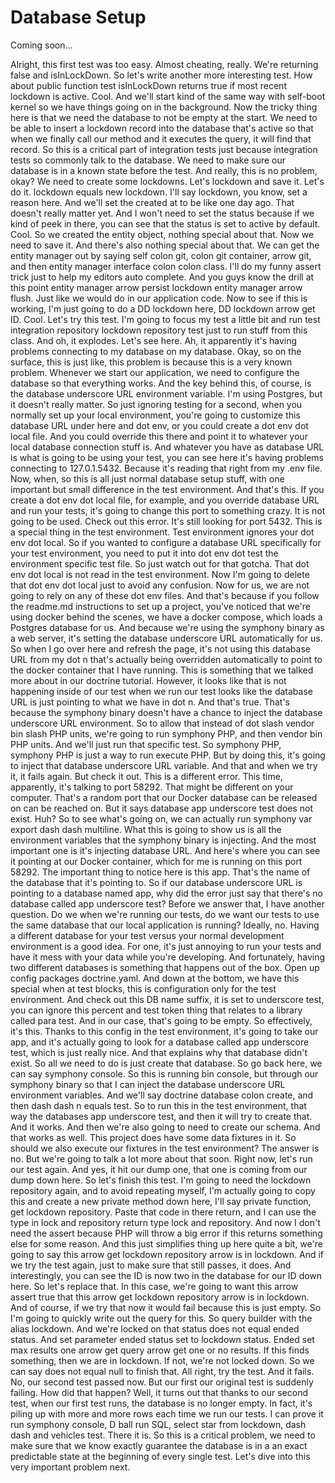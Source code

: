 # Database Setup

Coming soon...

Alright, this first test was too easy. Almost cheating, really. We're returning false
and isInLockDown. So let's write another more interesting test. How about public
function test isInLockDown returns true if most recent lockdown is active. Cool. And
we'll start kind of the same way with self-boot kernel so we have things going on in
the background. Now the tricky thing here is that we need the database to not be
empty at the start. We need to be able to insert a lockdown record into the database
that's active so that when we finally call our method and it executes the query, it
will find that record. So this is a critical part of integration tests just because
integration tests so commonly talk to the database. We need to make sure our database
is in a known state before the test. And really, this is no problem, okay? We need to
create some lockdowns. Let's lockdown and save it. Let's do it. lockdown equals new
lockdown. I'll say lockdown, you know, set a reason here. And we'll set the created
at to be like one day ago. That doesn't really matter yet. And I won't need to set
the status because if we kind of peek in there, you can see that the status is set to
active by default. Cool. So we created the entity object, nothing special about that.
Now we need to save it. And there's also nothing special about that. We can get the
entity manager out by saying self colon git, colon git container, arrow git, and then
entity manager interface colon colon class. I'll do my funny assert trick just to
help my editors auto complete. And you guys know the drill at this point entity
manager arrow persist lockdown entity manager arrow flush. Just like we would do in
our application code. Now to see if this is working, I'm just going to do a DD
lockdown here, DD lockdown arrow get ID. Cool. Let's try this test. I'm going to
focus my test a little bit and run test integration repository lockdown repository
test just to run stuff from this class. And oh, it explodes. Let's see here. Ah, it
apparently it's having problems connecting to my database on my database. Okay, so on
the surface, this is just like, this problem is because this is a very known problem.
Whenever we start our application, we need to configure the database so that
everything works. And the key behind this, of course, is the database underscore URL
environment variable. I'm using Postgres, but it doesn't really matter. So just
ignoring testing for a second, when you normally set up your local environment,
you're going to customize this database URL under here and dot env, or you could
create a dot env dot local file. And you could override this there and point it to
whatever your local database connection stuff is. And whatever you have as database
URL is what is going to be using your test, you can see here it's having problems
connecting to 127.0.1.5432. Because it's reading that right from my .env file. Now,
when, so this is all just normal database setup stuff, with one important but small
difference in the test environment. And that's this. If you create a dot env dot
local file, for example, and you override database URL and run your tests, it's going
to change this port to something crazy. It is not going to be used. Check out this
error. It's still looking for port 5432. This is a special thing in the test
environment. Test environment ignores your dot env dot local. So if you wanted to
configure a database URL specifically for your test environment, you need to put it
into dot env dot test the environment specific test file. So just watch out for that
gotcha. That dot env dot local is not read in the test environment. Now I'm going to
delete that dot env dot local just to avoid any confusion. Now for us, we are not
going to rely on any of these dot env files. And that's because if you follow the
readme.md instructions to set up a project, you've noticed that we're using docker
behind the scenes, we have a docker compose, which loads a Postgres database for us.
And because we're using the symphony binary as a web server, it's setting the
database underscore URL automatically for us. So when I go over here and refresh the
page, it's not using this database URL from my dot n that's actually being overridden
automatically to point to the docker container that I have running. This is something
that we talked more about in our doctrine tutorial. However, it looks like that is
not happening inside of our test when we run our test looks like the database URL is
just pointing to what we have in dot n. And that's true. That's because the symphony
binary doesn't have a chance to inject the database underscore URL environment. So to
allow that instead of dot slash vendor bin slash PHP units, we're going to run
symphony PHP, and then vendor bin PHP units. And we'll just run that specific test.
So symphony PHP, symphony PHP is just a way to run execute PHP. But by doing this,
it's going to inject that database underscore URL variable. And that and when we try
it, it fails again. But check it out. This is a different error. This time,
apparently, it's talking to port 58292. That might be different on your computer.
That's a random port that our Docker database can be released on can be reached on.
But it says database app underscore test does not exist. Huh? So to see what's going
on, we can actually run symphony var export dash dash multiline. What this is going
to show us is all the environment variables that the symphony binary is injecting.
And the most important one is it's injecting database URL. And here's where you can
see it pointing at our Docker container, which for me is running on this port 58292.
The important thing to notice here is this app. That's the name of the database that
it's pointing to. So if our database underscore URL is pointing to a database named
app, why did the error just say that there's no database called app underscore test?
Before we answer that, I have another question. Do we when we're running our tests,
do we want our tests to use the same database that our local application is running?
Ideally, no. Having a different database for your test versus your normal development
environment is a good idea. For one, it's just annoying to run your tests and have it
mess with your data while you're developing. And fortunately, having two different
databases is something that happens out of the box. Open up config packages
doctrine.yaml. And down at the bottom, we have this special when at test blocks, this
is configuration only for the test environment. And check out this DB name suffix, it
is set to underscore test, you can ignore this percent and test token thing that
relates to a library called para test. And in our case, that's going to be empty. So
effectively, it's this. Thanks to this config in the test environment, it's going to
take our app, and it's actually going to look for a database called app underscore
test, which is just really nice. And that explains why that database didn't exist. So
all we need to do is just create that database. So go back here, we can say symphony
console. So this is running bin console, but through our symphony binary so that I
can inject the database underscore URL environment variables. And we'll say doctrine
database colon create, and then dash dash n equals test. So to run this in the test
environment, that way the databases app underscore test, and then it will try to
create that. And it works. And then we're also going to need to create our schema.
And that works as well. This project does have some data fixtures in it. So should we
also execute our fixtures in the test environment? The answer is no. But we're going
to talk a lot more about that soon. Right now, let's run our test again. And yes, it
hit our dump one, that one is coming from our dump down here. So let's finish this
test. I'm going to need the lockdown repository again, and to avoid repeating myself,
I'm actually going to copy this and create a new private method down here, I'll say
private function, get lockdown repository. Paste that code in there return, and I can
use the type in lock and repository return type lock and repository. And now I don't
need the assert because PHP will throw a big error if this returns something else for
some reason. And this just simplifies thing up here quite a bit, we're going to say
this arrow get lockdown repository arrow is in lockdown. And if we try the test
again, just to make sure that still passes, it does. And interestingly, you can see
the ID is now two in the database for our ID down here. So let's replace that. In
this case, we're going to want this arrow assert true that this arrow get lockdown
repository arrow is in lockdown. And of course, if we try that now it would fail
because this is just empty. So I'm going to quickly write out the query for this. So
query builder with the alias lockdown. And we're locked on that status does not equal
ended status. And set parameter ended status set to lockdown status. Ended set max
results one arrow get query arrow get one or no results. If this finds something,
then we are in lockdown. If not, we're not locked down. So we can say does not equal
null to finish that. All right, try the test. And it fails. No, our second test
passed now. But our first our original test is suddenly failing. How did that happen?
Well, it turns out that thanks to our second test, when our first test runs, the
database is no longer empty. In fact, it's piling up with more and more rows each
time we run our tests. I can prove it run symphony console, D ball run SQL, select
star from lockdown, dash dash and vehicles test. There it is. So this is a critical
problem, we need to make sure that we know exactly guarantee the database is in a an
exact predictable state at the beginning of every single test. Let's dive into this
very important problem next.
